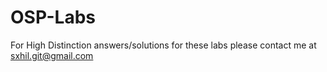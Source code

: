 # OSP-Labs
For High Distinction answers/solutions for these labs please contact me at sxhil.git@gmail.com
